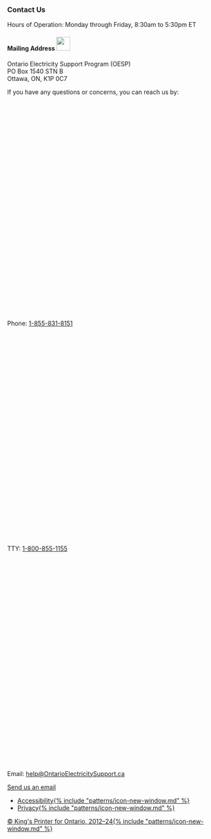<!-- Default -->
<footer class='ontario-footer ontario-footer--expanded'>
    <div class='ontario-footer__expanded-top-section'>
        <div class='ontario-row'>
            <div class='ontario-columns ontario-small-12 ontario-medium-6'>
                <h3 class='ontario-h4'>Contact Us</h3>
                <p>Hours of Operation: Monday through Friday, 8:30am to 5:30pm ET</p>
                <h4 class='ontario-h5'>Mailing Address <img src="/assets/imgs/contact_mail.png" style="height: 2rem; width: auto;" /></h4>
                <p>Ontario Electricity Support Program (OESP)<br/>PO Box 1540 STN B<br />Ottawa, ON, K1P 0C7</p>
            </div>
            <div class='ontario-columns ontario-small-12 ontario-medium-6'>
                <p>If you have any questions or concerns, you can reach us by:</p>
                <p>
                <svg class="ontario-icon" alt="" aria-hidden="true" focusable="false" sol:category="primary" viewBox="0 0 24 24" preserveAspectRatio="xMidYMid meet"><use href="#ontario-icon-phone"></use></svg> Phone: <a href="tel:1-855-831-8151"> 1-855-831-8151</a> <br /> 
                <svg class="ontario-icon" alt="" aria-hidden="true" focusable="false" sol:category="primary" viewBox="0 0 24 24" preserveAspectRatio="xMidYMid meet"><use href="#ontario-icon-tty"></use></svg> TTY: <a href="tel:1-800-855-1155">1-800-855-1155</a> <br />
                <svg class="ontario-icon" alt="" aria-hidden="true" focusable="false" sol:category="primary" viewBox="0 0 24 24" preserveAspectRatio="xMidYMid meet"><use href="#ontario-icon-email"></use></svg> Email: <a href="mailto:help@OntarioElectricitySupport.ca" >help@OntarioElectricitySupport.ca</a>
                </p>
                <p><a class='ontario-footer__button ontario-button ontario-margin-bottom-0-!' href='#'>Send us an email</a></p>
            </div>
        </div>
    </div>
    <div class='ontario-row ontario-footer__expanded-bottom-section'>
        <div class='ontario-columns ontario-small-12'>
            <ul class='ontario-footer__links-container ontario-footer__links-container--inline'>
                <li><a class='ontario-footer__link' href='https://www.ontario.ca/page/accessibility'>Accessibility{% include "patterns/icon-new-window.md" %}</a></li>
                <li><a class='ontario-footer__link' href='https://www.ontario.ca/page/privacy-statement'>Privacy{% include "patterns/icon-new-window.md" %}</a></li>
            </ul>
            <div class='ontario-footer__copyright'>
                <a class='ontario-footer__link' href='https://www.ontario.ca/page/copyright-information'> &copy; King's Printer for Ontario, <span class='ontario-nbsp'>2012&ndash;24</span>{% include "patterns/icon-new-window.md" %}</a>
            </div>
        </div>
    </div>
</footer>